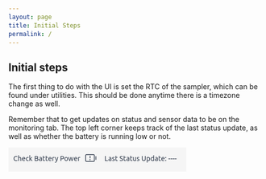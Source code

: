 ```yaml
---
layout: page
title: Initial Steps
permalink: /
---
```



## Initial steps

The first thing to do with the UI is set the RTC of the sampler, which can be found under utilities. This should be done anytime there is a timezone change as well.

Remember that to get updates on status and sensor data to be on the monitoring tab. The top left corner keeps track of the last status update, as well as whether the battery is running low or not.

<img src="images/battery_status_update.png" alt="Battery status and time since last update">



